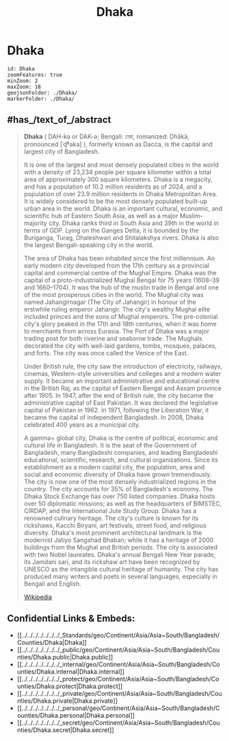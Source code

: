 ﻿---
location:
- 24.1
- 90.4
type: geo-Region
title: Dhaka
license: "CC BY-SA 4.0"
source: "https://datahub.io/core/country-codes"
isDeleted: false
isReadOnly: false
draft: false
confidential: public
tags:
- geo/Country/Region
aliases:
- Dhaka
- Dacca
Languages:
- de
cssclasses:
- geo-Region
publish: true
linkTitle: 
keywords: 
layout: 
publishDate: 
expiryDate: 
has_id_wikidata: Q1354
HASC: BD.DA
UN_LOCODE: BDDAC
GitHub_topic: dhaka
Commons_category: Dhaka
subreddit: Dhaka
hashtag:
- Dhaka
- ঢাকা
Commons_gallery: ঢাকা
demonym:
- Dhakaiya
- Dakano
- Daccanais
- Daccanaise
instance_of:
- '[[/_Standards/WikiData/WD~megacity,174844]]'
- '[[/_Standards/WikiData/WD~metropolis,200250]]'
- "[[/_Standards/WikiData/WD~financial_center,1066984]]"
- "[[/_Standards/WikiData/WD~largest_city,51929311]]"
- '[[/_Standards/WikiData/WD~city,515]]'
different_from:
- '[[/_Standards/WikiData/WD~Dakka,237060]]'
- '[[/_Standards/WikiData/WD~Dakar,3718]]'
located_in_the_administrative_territorial_entity:
- "[[/_Standards/WikiData/WD~Dhaka_Division,330158]]"
capital_of:
- "[[/_Standards/WikiData/WD~Dhaka_Division,330158]]"
- "[[/_Standards/WikiData/WD~East_Pakistan,842931]]"
- "[[/_Standards/WikiData/WD~Dhaka_District,1850485]]"
- "[[/_Standards/WikiData/WD~East_Bengal,2347909]]"
- '[[/_Standards/WikiData/WD~Bangladesh,902]]'
described_by_source:
- "[[/_Standards/WikiData/WD~Brockhaus_and_Efron_Encyclopedic_Dictionary,602358]]"
- "[[/_Standards/WikiData/WD~Encyclopædia_Britannica_11th_edition,867541]]"
- "[[/_Standards/WikiData/WD~The_Nuttall_Encyclopædia,3181656]]"
- "[[/_Standards/WikiData/WD~The_New_Student's_Reference_Work,16082057]]"
topic_s_main_Wikimedia_portal: '[[/_Standards/WikiData/WD~Portal_Dhaka,14601004]]'
economy_of_topic: "[[/_Standards/WikiData/WD~economy_of_Dhaka,18391889]]"
head_of_government: "[[/_Standards/WikiData/WD~Atiqul_Islam,61917170]]"
coordinate_location: "Point(90.394444444 23.728888888)"
official_website:
- "https://dncc.gov.bd/"
- "https://dscc.gov.bd/"
country: '[[/_Standards/WikiData/WD~Bangladesh,902]]'
twinned_administrative_body:
- '[[/_Standards/WikiData/WD~Kolkata,1348]]'
- '[[/_Standards/WikiData/WD~Guangzhou,16572]]'
located_in_time_zone:
- '[[/_Standards/WikiData/WD~UTC+06_00,6906]]'
official_language: '[[/_Standards/WikiData/WD~Bangla,9610]]'
office_held_by_head_of_government: '[[/_Standards/WikiData/WD~mayor,30185]]'
elevation_above_sea_level: 4
population: 16800000
area: 368
postal_code:
- 1100
- 1000
- 1200–1299
- 1300–1399
local_dialing_code: 02
native_label:
- ঢাকা
- ڈھاکہ
WOEID: 1915035
location_map: "http://commons.wikimedia.org/wiki/Special:FilePath/Dhaka-city1.svg"
page_banner: "http://commons.wikimedia.org/wiki/Special:FilePath/Dhaka%20banner.jpg"
detail_map:
- "http://commons.wikimedia.org/wiki/Special:FilePath/Dhaka%20locator%20map.png"
locator_map_image: "http://commons.wikimedia.org/wiki/Special:FilePath/Dhaka%20locator%20map.svg"
image: "http://commons.wikimedia.org/wiki/Special:FilePath/Dhaka%20skyline1.jpg"
aerial_view: "http://commons.wikimedia.org/wiki/Special:FilePath/Dhaka%20skyline1.jpg"
pronunciation_audio:
- "http://commons.wikimedia.org/wiki/Special:FilePath/LL-Q7913%20%28ron%29-KlaudiuMihaila-Dacca.wav"
- "http://commons.wikimedia.org/wiki/Special:FilePath/LL-Q9610%20%28ben%29-Titodutta-%E0%A6%A2%E0%A6%BE%E0%A6%95%E0%A6%BE.wav"
U_S_National_Archives_Identifier: 10044346
---

# Dhaka

```leaflet
id: Dhaka
zoomFeatures: true 
minZoom: 2 
maxZoom: 18
geojsonFolder: ./Dhaka/
markerFolder: ./Dhaka/
```

## #has_/text_of_/abstract

> **Dhaka** ( DAH-kə or  DAK-ə; Bengali: ঢাকা, romanized: Ḍhākā, pronounced [ˈɖʱaka] ), 
> formerly known as Dacca, is the capital and largest city of Bangladesh. 
> 
> It is one of the largest and most densely populated cities in the world with a density of 23,234 people per square kilometer within a total area of approximately 300 square kilometers. Dhaka is a megacity, and has a population of 10.2 million residents as of 2024, and a population of over 23.9 million residents in Dhaka Metropolitan Area. It is widely considered to be the most densely populated built-up urban area in the world. Dhaka is an important cultural, economic, and scientific hub of Eastern South Asia, as well as a major Muslim-majority city. Dhaka ranks third in South Asia and 39th in the world in terms of GDP. Lying on the Ganges Delta, it is bounded by the Buriganga, Turag, Dhaleshwari and Shitalakshya rivers. Dhaka is also the largest Bengali-speaking city in the world.
>
> The area of Dhaka has been inhabited since the first millennium. An early modern city developed from the 17th century as a provincial capital and commercial centre of the Mughal Empire. Dhaka was the capital of a proto-industrialized Mughal Bengal for 75 years (1608–39 and 1660–1704). It was the hub of the muslin trade in Bengal and one of the most prosperous cities in the world. The Mughal city was named Jahangirnagar (The City of Jahangir) in honour of the erstwhile ruling emperor Jahangir. The city's wealthy Mughal elite included princes and the sons of Mughal emperors. The pre-colonial city's glory peaked in the 17th and 18th centuries, when it was home to merchants from across Eurasia. The Port of Dhaka was a major trading post for both riverine and seaborne trade. The Mughals decorated the city with well-laid gardens, tombs, mosques, palaces, and forts. The city was once called the Venice of the East.
>
> Under British rule, the city saw the introduction of electricity, railways, cinemas, Western-style universities and colleges and a modern water supply. It became an important administrative and educational centre in the British Raj, as the capital of Eastern Bengal and Assam province after 1905. In 1947, after the end of British rule, the city became the administrative capital of East Pakistan. It was declared the legislative capital of Pakistan in 1962. In 1971, following the Liberation War, it became the capital of independent Bangladesh. In 2008, Dhaka celebrated 400 years as a municipal city.
>
> A gamma+ global city, Dhaka is the centre of political, economic and cultural life in Bangladesh. It is the seat of the Government of Bangladesh, many Bangladeshi companies, and leading Bangladeshi educational, scientific, research, and cultural organizations. Since its establishment as a modern capital city, the population, area and social and economic diversity of Dhaka have grown tremendously. The city is now one of the most densely industrialized regions in the country. The city accounts for 35% of Bangladesh's economy. The Dhaka Stock Exchange has over 750 listed companies. Dhaka hosts over 50 diplomatic missions; as well as the headquarters of BIMSTEC, CIRDAP, and the International Jute Study Group. Dhaka has a renowned culinary heritage. The city's culture is known for its rickshaws, Kacchi Biryani, art festivals, street food, and religious diversity. Dhaka's most prominent architectural landmark is the modernist Jatiyo Sangshad Bhaban; while it has a heritage of 2000 buildings from the Mughal and British periods. The city is associated with two Nobel laureates. Dhaka's annual Bengali New Year parade, its Jamdani sari, and its rickshaw art have been recognized by UNESCO as the intangible cultural heritage of humanity. The city has produced many writers and poets in several languages, especially in Bengali and English.
>
> [Wikipedia](https://en.wikipedia.org/wiki/Dhaka)
## Confidential Links & Embeds: 
- [[../../../../../../../_Standards/geo/Continent/Asia/Asia~South/Bangladesh/Counties/Dhaka|Dhaka]] 
- [[../../../../../../../_public/geo/Continent/Asia/Asia~South/Bangladesh/Counties/Dhaka.public|Dhaka.public]] 
- [[../../../../../../../_internal/geo/Continent/Asia/Asia~South/Bangladesh/Counties/Dhaka.internal|Dhaka.internal]] 
- [[../../../../../../../_protect/geo/Continent/Asia/Asia~South/Bangladesh/Counties/Dhaka.protect|Dhaka.protect]] 
- [[../../../../../../../_private/geo/Continent/Asia/Asia~South/Bangladesh/Counties/Dhaka.private|Dhaka.private]] 
- [[../../../../../../../_personal/geo/Continent/Asia/Asia~South/Bangladesh/Counties/Dhaka.personal|Dhaka.personal]] 
- [[../../../../../../../_secret/geo/Continent/Asia/Asia~South/Bangladesh/Counties/Dhaka.secret|Dhaka.secret]] 

